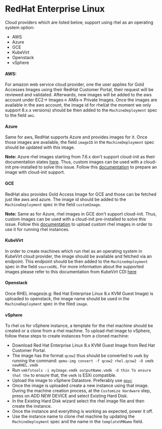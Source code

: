 # RedHat Enterprise Linux

Cloud providers which are listed below, support using rhel as an operating system option: 

- AWS 
- Azure
- GCE
- KubeVirt
- Openstack
- vSphere

####  AWS:
For amazon web service cloud provider, one the user applies for Gold Accesses Images using their RedHat Customer Portal, their request 
will be reviewed and validated. Afterwards, new images will be added to the aws account under EC2-> Images-> AMIs-> Private Images.
Once the images are available in the aws account, the image id for rhel(at the moment we only support 8.x.x versions) should be then 
added to the `MachineDeployment` spec to the field `ami`.

####  Azure
Same for aws, RedHat supports Azure and provides images for it. Once those images are available, the field `imageID` in the 
`MachineDeployment` spec should be updated with this image. 

**Note:** 
Azure rhel images starting from 7.6.x don't support cloud-init as their documentation states [here](https://docs.microsoft.com/en-us/azure/virtual-machines/linux/using-cloud-init#rhel).
Thus, custom images can be used with a cloud-init pre-installed to solve this issue. Follow this [documentation](https://docs.microsoft.com/en-us/azure/virtual-machines/linux/cloudinit-prepare-custom-image)
to prepare an image with cloud-init support.
 
####  GCE
RedHat also provides Gold Access Image for GCE and those can be fetched just like aws and azure. The image id should be added to 
the `MachineDeployment` spec in the field `customImage`. 

**Note:** 
Same as for Azure, rhel images in GCE don't support cloud-init. Thus, custom images can be used with a cloud-init pre-installed
to solve this issue. Follow this [documentation](https://cloud.google.com/compute/docs/images/export-image) to upload custom rhel
images in order to use it for running rhel instances.

####  KubeVirt
In order to create machines which run rhel as an operating system in KubeVirt cloud provider, the image should be available and fetched
via an endpoint. This endpoint should be then added to the `Machinedeployment` spec in the field `sourceURL`. For more information about 
the supported images please refer to this documentation from KubeVirt CDI [here](https://kubevirt.io/2018/containerized-data-importer.html)

####  Openstack
Once RHEL images(e.g: Red Hat Enterprise Linux 8.x KVM Guest Image) is uploaded to openstack, the image name should be used in 
the `MachineDeployment` spec in the filed `image`.

####  vSphere
To rhel os for vSphere instance, a template for the rhel machine should be created or a clone from a rhel machine. To upload rhel 
image to vSphere, follow these steps to create instances from a cloned machine:

- Download Red Hat Enterprise Linux 8.x KVM Guest Image from Red Hat Customer Portal.
- The image has the format `qcow2` thus should be converted to `vmdk` by running the command: `qemu-img convert -f qcow2 rhel.qcow2 -O vmdk newRHEL.vmdk`
- Run `vmkfstools -i myImage.vmdk outputName.vmdk -d thin To ensure that the` to ensure that, the `vmdk` is ESXi compatible.
- Upload the image to vSphere Datastore. Preferably use [`govc`](https://github.com/vmware/govmomi/blob/master/govc/USAGE.md#datastoreupload)
- Once the image is uploaded create a new instance using that image. During the machine creation process, at the `Customize Hardware`
step, press on ADD NEW DEVICE and select Existing Hard Disk. 
- In the Existing Hard Disk wizard select the rhel image file and then create the instance.
- Once the instance and everything is working as expected, power it off. 
- Use the instance name to clone rhel machine by updating the `MachineDeployment` spec and the name in the `templateVMName` field.
